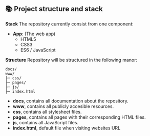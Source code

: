 ## 📚 Project structure and stack

**Stack**
The repository currently consist from one component:

- **App**: (The web app)
  - HTML5
  - CSS3
  - ES6 / JavaScript

**Structure**
Repository will be structured in the following manor:

```
docs/
www/
├─ css/
├─ pages/
├─ js/
├─ index.html
```

- **docs**, contains all documentation about the repository.
- **www**, contains all publicly accesible resources.
- **css**, contains all stylesheet files.
- **pages**, contains all pages with their corresponding HTML files.
- **js**, contains all JavaScript files.
- **index.html**, default file when visiting websites URL
